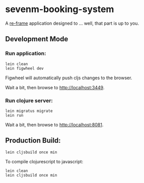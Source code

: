 # sevenm-booking-system

A [re-frame](https://github.com/Day8/re-frame) application designed to ... well, that part is up to you.

## Development Mode

### Run application:

```
lein clean
lein figwheel dev
```

Figwheel will automatically push cljs changes to the browser.

Wait a bit, then browse to [http://localhost:3449](http://localhost:3449).


### Run clojure server:

```
lein migratus migrate
lein run
```
Wait a bit, then browse to [http://localhost:8081](http://localhost:8081).

## Production Build:

```
lein cljsbuild once min
```

To compile clojurescript to javascript:

```
lein clean
lein cljsbuild once min
```
